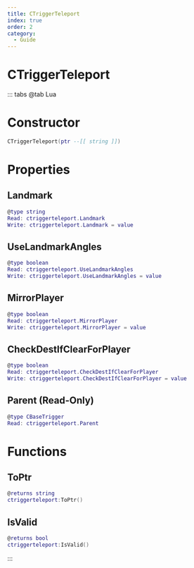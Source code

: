 ```yaml
---
title: CTriggerTeleport
index: true
order: 2
category:
  - Guide
---
```


# CTriggerTeleport

::: tabs
@tab Lua
# Constructor
```lua
CTriggerTeleport(ptr --[[ string ]])
```
# Properties
## Landmark 
```lua
@type string
Read: ctriggerteleport.Landmark
Write: ctriggerteleport.Landmark = value
```
## UseLandmarkAngles 
```lua
@type boolean
Read: ctriggerteleport.UseLandmarkAngles
Write: ctriggerteleport.UseLandmarkAngles = value
```
## MirrorPlayer 
```lua
@type boolean
Read: ctriggerteleport.MirrorPlayer
Write: ctriggerteleport.MirrorPlayer = value
```
## CheckDestIfClearForPlayer 
```lua
@type boolean
Read: ctriggerteleport.CheckDestIfClearForPlayer
Write: ctriggerteleport.CheckDestIfClearForPlayer = value
```
## Parent (Read-Only)
```lua
@type CBaseTrigger
Read: ctriggerteleport.Parent
```
# Functions
## ToPtr
```lua
@returns string
ctriggerteleport:ToPtr()
```
## IsValid
```lua
@returns bool
ctriggerteleport:IsValid()
```

:::
